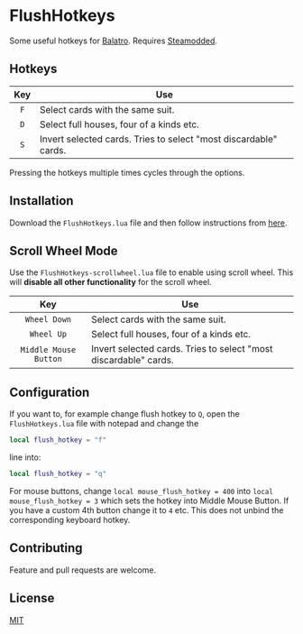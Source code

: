 # FlushHotkeys
Some useful hotkeys for [Balatro](https://store.steampowered.com/app/2379780/Balatro). Requires [Steamodded](https://github.com/Steamopollys/Steamodded).

## Hotkeys
| Key | Use                              |
| :-: | -------------------------------- |
| `F` | Select cards with the same suit. |
| `D` | Select full houses, four of a kinds etc. |
| `S` | Invert selected cards. Tries to select "most discardable" cards. |

Pressing the hotkeys multiple times cycles through the options.
## Installation
Download the `FlushHotkeys.lua` file and then follow instructions from [here](https://github.com/Steamopollys/Steamodded?tab=readme-ov-file#how-to-install-a-mod).

## Scroll Wheel Mode
Use the `FlushHotkeys-scrollwheel.lua` file to enable using scroll wheel. This will **disable all other functionality** for the scroll wheel.

| Key | Use                              |
| :-: | -------------------------------- |
| `Wheel Down` | Select cards with the same suit. |
| `Wheel Up` | Select full houses, four of a kinds etc. |
| `Middle Mouse Button` | Invert selected cards. Tries to select "most discardable" cards.|

## Configuration
If you want to, for example change flush hotkey to `Q`, open the `FlushHotkeys.lua` file with notepad and change the
```lua
local flush_hotkey = "f"
```
line into:
```lua
local flush_hotkey = "q"
```

For mouse buttons, change `local mouse_flush_hotkey = 400` into `local mouse_flush_hotkey = 3` which sets the hotkey into Middle Mouse Button. If you have a custom 4th button change it to `4` etc. This does not unbind the corresponding keyboard hotkey.

## Contributing
Feature and pull requests are welcome.

## License

[MIT](https://choosealicense.com/licenses/mit/)